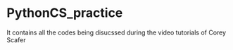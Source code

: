 # PythonCS_practice
It contains all the codes being disucssed during the video tutorials of Corey Scafer
